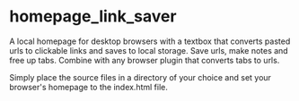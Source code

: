 # homepage_link_saver

A local homepage for desktop browsers with a textbox that converts pasted urls to clickable links and saves to local storage. Save urls, make notes and free up tabs. Combine with any browser plugin that converts tabs to urls.

Simply place the source files in a directory of your choice and set your browser's homepage to the index.html file.
